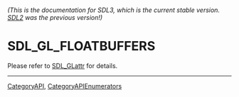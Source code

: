 ###### (This is the documentation for SDL3, which is the current stable version. [SDL2](https://wiki.libsdl.org/SDL2/) was the previous version!)
# SDL_GL_FLOATBUFFERS

Please refer to [SDL_GLattr](SDL_GLattr) for details.

----
[CategoryAPI](CategoryAPI), [CategoryAPIEnumerators](CategoryAPIEnumerators)

